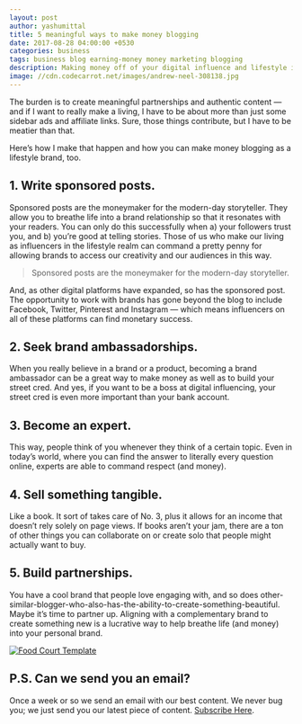 ```yaml
---
layout: post
author: yashumittal
title: 5 meaningful ways to make money blogging
date: 2017-08-28 04:00:00 +0530
categories: business
tags: business blog earning-money money marketing blogging
description: Making money off of your digital influence and lifestyle is possible. Learn how to make money blogging as a lifestyle brand.
image: //cdn.codecarrot.net/images/andrew-neel-308138.jpg
---
```


The burden is to create meaningful partnerships and authentic content — and if I want to really make a living, I have to be about more than just some sidebar ads and affiliate links. Sure, those things contribute, but I have to be meatier than that.

Here’s how I make that happen and how you can make money blogging as a lifestyle brand, too.

## 1. Write sponsored posts.

Sponsored posts are the moneymaker for the modern-day storyteller. They allow you to breathe life into a brand relationship so that it resonates with your readers. You can only do this successfully when a) your followers trust you, and b) you’re good at telling stories. Those of us who make our living as influencers in the lifestyle realm can command a pretty penny for allowing brands to access our creativity and our audiences in this way.

<blockquote>
Sponsored posts are the moneymaker for the modern-day storyteller.
</blockquote>

And, as other digital platforms have expanded, so has the sponsored post. The opportunity to work with brands has gone beyond the blog to include Facebook, Twitter, Pinterest and Instagram — which means influencers on all of these platforms can find monetary success.

## 2. Seek brand ambassadorships.

When you really believe in a brand or a product, becoming a brand ambassador can be a great way to make money as well as to build your street cred. And yes, if you want to be a boss at digital influencing, your street cred is even more important than your bank account.

## 3. Become an expert.

This way, people think of you whenever they think of a certain topic. Even in today’s world, where you can find the answer to literally every question online, experts are able to command respect (and money).

## 4. Sell something tangible.

Like a book. It sort of takes care of No. 3, plus it allows for an income that doesn’t rely solely on page views. If books aren’t your jam, there are a ton of other things you can collaborate on or create solo that people might actually want to buy.

## 5. Build partnerships.

You have a cool brand that people love engaging with, and so does other-similar-blogger-who-also-has-the-ability-to-create-something-beautiful. Maybe it’s time to partner up. Aligning with a complementary brand to create something new is a lucrative way to help breathe life (and money) into your personal brand.

[![Food Court Template](//cdn.codecarrot.net/images/17a4f256135641.59a1dfe5c3f6d.png)](//www.behance.net/gallery/56135641/Food-Court-Template)

## P.S. Can we send you an email?

Once a week or so we send an email with our best content. We never bug you; we just send you our latest piece of content. [Subscribe Here](#subscribe).
